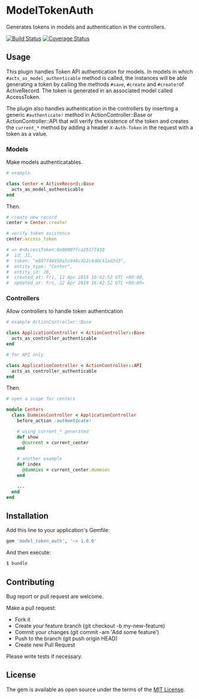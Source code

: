 # ModelTokenAuth

Generates tokens in models and authentication in the controllers.

[![Build Status](https://travis-ci.org/armando1339/model_token_auth.svg?branch=develop)](https://travis-ci.org/armando1339/model_token_auth) [![Coverage Status](https://coveralls.io/repos/github/armando1339/model_token_auth/badge.svg?branch=develop)](https://coveralls.io/github/armando1339/model_token_auth?branch=develop)

## Usage

This plugin handles Token API authentication for models. In models in which
`#acts_as_model_authenticable` method is called, the instances will be able generating
a token by calling the methods `#save`, `#create` and `#create!`of ActiveRecord. The
token is generated in an associated model called AccessToken.

The plugin also handles authentication in the controllers by inserting a generic
`#authenticate!` method in ActionController::Base or ActionController::API that
will verify the existence of the token and creates the `current_*` method by adding
a header `X-Auth-Token` in the request with a token as a value.

### Models

Make models authenticatables.

```ruby
# example

class Center < ActiveRecord::Base
  acts_as_model_authenticable
end
```

Then.

```ruby
# create new record
center = Center.create!

# verify token existence
center.access_token

# => #<AccessToken:0x00007fca2b1ff430
#  id: 31,
#  token: "e897f48950a5c946cd22c4d0c41ad3d3",
#  entity_type: "Center",
#  entity_id: 26,
#  created_at: Fri, 12 Apr 2019 16:42:52 UTC +00:00,
#  updated_at: Fri, 12 Apr 2019 16:42:52 UTC +00:00>
```

### Controllers

Allow controllers to handle token authentication

```ruby
# example ActionController::Base

class ApplicationController < ActionController::Base
  acts_as_controller_authenticable
end

# for API only

class ApplicationController < ActionController::API
  acts_as_controller_authenticable
end
```

Then.

```ruby
# open a scope for centers

module Centers
  class DummiesController < ApplicationController
    before_action :authenticate!

    # using current_* generated
    def show
      @current = current_center
    end

    # another example
    def index
      @dummies = current_center.dummies
    end

    ...
  end
end
```

## Installation

Add this line to your application's Gemfile:

```ruby
gem 'model_token_auth', '~> 1.0.0'
```

And then execute:

```bash
$ bundle
```

## Contributing

Bug report or pull request are welcome.

Make a pull request:

- Fork it
- Create your feature branch (git checkout -b my-new-feature)
- Commit your changes (git commit -am 'Add some feature')
- Push to the branch (git push origin HEAD)
- Create new Pull Request

Please write tests if necessary.

## License
The gem is available as open source under the terms of the [MIT License](https://opensource.org/licenses/MIT).
